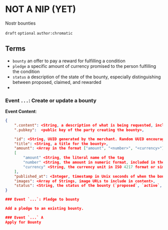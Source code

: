 NOT A NIP (YET)
===============

Nostr bounties

`draft` `optional` `author:chromatic`

## Terms

- `bounty` an offer to pay a reward for fulfilling a condition
- `pledge` a specific amount of currency promised to the person fulfilling the
  condition
- `status` a description of the state of the bounty, especially distinguishing
  between proposed, claimed, and rewarded
- 

### Event `...`: Create or update a bounty

**Event Content**:
```json
{
    ".content": <String, a description of what is being requested, including the conditions for awarding the bounty upon completion>,
    ".pubkey":  <public key of the party creating the bounty>,

    "id": <String, UUID generated by the merchant. Random UUID encouraged.>,
    "title": <String, a title for the bounty>,
    "amount": <Array in the format ["amount", "<number>", "<currency>"]>
    [
        "amount" <String, the literal name of the tag
        "number" <String, the amount in numeric format, included in the tag as as string>,
        "currency" <String, the currency unit in ISO 4217 format or similar format ("btc", "usd", "cad", "doge")>
    ],
    "published_at": <Integer, timestamp in Unix seconds of when the bounty was first published>,
    "images": <Array of Strings, image URLs to include in content>,
    "status": <String, the status of the bounty (`proposed`, `active`, `claimed`, `rewarded`, `withdrawn`)>
}

### Event `...`: Pledge to bounty

Add a pledge to an existing bounty.

### Event `...` A
Apply for Bounty
